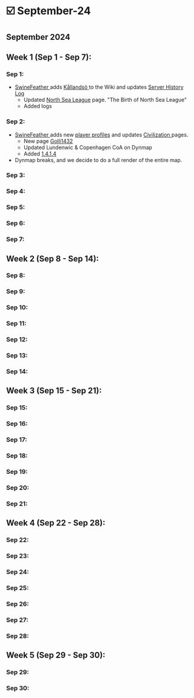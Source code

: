 # ☑️ September-24

## September 2024

## Week 1 (Sep 1 - Sep 7):

### Sep 1:

* [SwineFeather ](../../misc/personnel-list/swinefeather.md)adds [Kållandsö ](../../the-world/civilization/towns/sweden-region/kallandso.md)to the Wiki and updates [Server History Log](./)
  * Updated [North Sea League](../../the-world/civilization/nations/present-nations/north-sea-league.md) page.  "The Birth of North Sea League"
  * Added logs

### Sep 2:

* [SwineFeather ](../../misc/personnel-list/swinefeather.md)adds new [player profiles](../../the-world/civilization/players/) and updates [Civilization ](../../the-world/civilization/)pages.
  * New page  [Golli](../../the-world/civilization/players/golli1432.md)[1432](../../the-world/civilization/players/golli1432.md)
  * Updated Lundenwic & Copenhagen CoA on Dynmap
  * Added [1.4.1.4](../../misc/changelog-updates/1.4-1.21-update/1.4.1.4.md)
* Dynmap breaks, and we decide to do a full render of the entire map.

### Sep 3:

### Sep 4:

### Sep 5:

### Sep 6:

### Sep 7:

## Week 2 (Sep 8 - Sep 14):

### Sep 8:

### Sep 9:

### Sep 10:

### Sep 11:

### Sep 12:

### Sep 13:

### Sep 14:

## Week 3 (Sep 15 - Sep 21):

### Sep 15:

### Sep 16:

### Sep 17:

### Sep 18:

### Sep 19:

### Sep 20:

### Sep 21:

## Week 4 (Sep 22 - Sep 28):

### Sep 22:

### Sep 23:

### Sep 24:

### Sep 25:

### Sep 26:

### Sep 27:

### Sep 28:

## Week 5 (Sep 29 - Sep 30):

### Sep 29:

### Sep 30:

